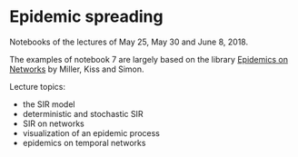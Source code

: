 # Epidemic spreading

Notebooks of the lectures of May 25, May 30 and June 8, 2018.

The examples of notebook 7 are largely based on the library [Epidemics on Networks](https://github.com/springer-math/Mathematics-of-Epidemics-on-Networks) by Miller, Kiss and Simon.

Lecture topics:
  - the SIR model
  - deterministic and stochastic SIR
  - SIR on networks
  - visualization of an epidemic process
  - epidemics on temporal networks
